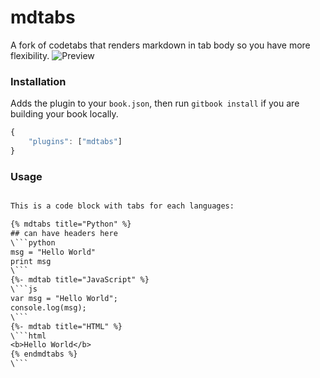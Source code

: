 # mdtabs

A fork of codetabs that renders markdown in tab body so you have more flexibility.
![Preview](./preview.png)

### Installation

Adds the plugin to your `book.json`, then run `gitbook install` if you are building your book locally.

```js
{
    "plugins": ["mdtabs"]
}
```

### Usage

```txt

This is a code block with tabs for each languages:

{% mdtabs title="Python" %}
## can have headers here
\```python
msg = "Hello World"
print msg
\```
{%- mdtab title="JavaScript" %}
\```js
var msg = "Hello World";
console.log(msg);
\```
{%- mdtab title="HTML" %}
\```html
<b>Hello World</b>
{% endmdtabs %}
\```
```
